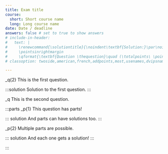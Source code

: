 ```yaml
---
title: Exam title
course:
  short: Short course name
  long: Long course name
date: Date / deadline
answers: false # set to true to show answers
# include-in-header:
#   text: |
#     \renewcommand{\solutiontitle}{\noindent\textbf{Solution:}\par\noindent}
#     \pointsinrightmargin
#     \qformat{\textbf{Question \thequestion}\quad (\totalpoints\ \points)\hfill}
# classoption: twoside,american,french,addpoints,most,usenames,dvipsnames,answers

---
```


_q{2} This is the first question.

:::solution
Solution to the first question.
:::

_q This is the second question.

:::parts
_p{1} This question has parts!

::: solution
And parts can have solutions too.
:::

_p{2} Multiple parts are possible.

::: solution
And each one gets a solution!
:::

<!-- don't forget to close the :::parts -->

:::
